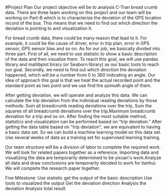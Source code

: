 #Project Plan
Our project objective will be to analysis C-Tran bread crumb data. There are three team working on this project and our team will be working on Part-B which is to characterize the deviation of the GPS location record of the bus. This means that we need to find out which direction the deviation is pointing to and visualization it.

For bread crumb data, there could be many reason that lead to it. For example, it could be the cause of driver, error in trip plan, error in GPS sensor, GPS sensor bias and so on. As for our job, we basically divided into three part. First of all, we need to use statistic to show a basic description of the data and then visualize them. To reach this goal, we will use pandas library and matlibplot birary (or Seaborn library) as our basic tools to reach our goal. Secondly, we need to find out which direction the deviation happened, which will be a number from 0 to 360 indicating an angle. Our idea of approach this goal is that we treat the actual recorded point and the standard point as two point and we use find the azimuth angle of them.

After getting deviation, we will operate and analyze this data. We can calculate the trip deviation from the individual reading deviations by those methods: Sum all breadcrumb reading deviations over the trip, Sum the squares of all breadcrumb deviations over the trip,Maximum breadcrumb deviation for a trip and so on. After finding the most suitable method, statistics and visualization can be performed based on “trip deviation.” After getting the data table based on "trip deviation", we are equivalent to having a basic data set. So we can build a machine learning model on this data set. Use several weeks of data as a training set for supervised learning training.


Our team structure will be a division of labor to complete the required work. We will look for related papers together as a reference. Importing data and visualizing the data are temporarily determined to be yixuan's work.Analyze all data and draw conclusions are temporarily decided to work for tianhui. We will complete the research paper together.

Five Milestone:
Use statistic get the output of the basic description
Use tools to visualized the output
Get the deviation direction
Analysis the deviation
Analysis total result
